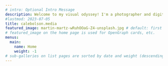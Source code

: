 ```yaml
---
# intro: Optional Intro Message
description: Welcome to my visual odyssey! I'm a photographer and digital artist creating unique works that challenge perception and ignite imagination.
#lastmod: 2023-07-05
title: calebolson.media
featured_image: martin-martz-wRuhOOaG-Z4-unsplash.jpg # default: first image in this directory
# featured_image on the home page is used for OpenGraph cards, etc.
menus:
  main:
    name: Home
    weight: -1
# sub-galleries on list pages are sorted by date and weight (descending)
---
```

